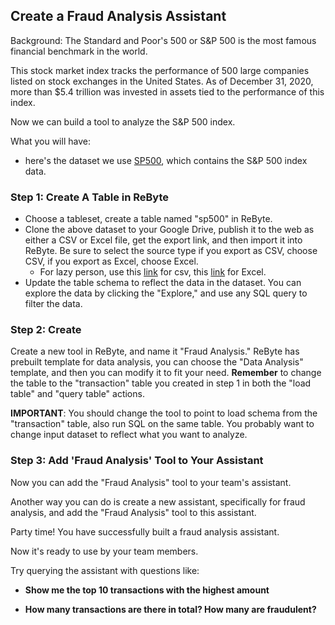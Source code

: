 ## Create a Fraud Analysis Assistant

Background: The Standard and Poor's 500 or S&P 500 is the most famous financial benchmark in the world.

This stock market index tracks the performance of 500 large companies listed on stock exchanges in the United States. As of December 31, 2020, more than $5.4 trillion was invested in assets tied to the performance of this index.

Now we can build a tool to analyze the S&P 500 index.



What you will have:
* here's the dataset we use [SP500](https://docs.google.com/spreadsheets/d/18m6OanLxQuPJBcI79bTeghTRF2YxHyeysiax-SzIJMg/edit?usp=sharing), which contains the S&P 500 index data.

### Step 1: Create A Table in ReByte

* Choose a tableset, create a table named "sp500" in ReByte.
* Clone the above dataset to your Google Drive, publish it to the web as either a CSV or Excel file, get the export link, and then import it into ReByte. Be sure to select the source type if you export as CSV, choose CSV, if you export as Excel, choose Excel.
    * For lazy person, use this [link](https://docs.google.com/spreadsheets/d/e/2PACX-1vRspzExmRd4eUD9pXEDohGWVKmMqs6IYeBYIVkJ4vfTWryXaZJFWVWH9cJwMNEtf4cRFRGFBuRI7zi9/pub?output=csv) for csv, this [link](https://docs.google.com/spreadsheets/d/e/2PACX-1vRspzExmRd4eUD9pXEDohGWVKmMqs6IYeBYIVkJ4vfTWryXaZJFWVWH9cJwMNEtf4cRFRGFBuRI7zi9/pub?output=xlsx) for Excel.
* Update the table schema to reflect the data in the dataset. You can explore the data by clicking the "Explore," and use any SQL query to filter the data.

### Step 2: Create 
Create a new tool in ReByte, and name it "Fraud Analysis."
ReByte has prebuilt template for data analysis,
you can choose the "Data Analysis" template, and then you can modify it to fit your need.
**Remember** to change the table to the "transaction" table you created in step 1 in both the "load table" and "query table" actions.


**IMPORTANT**:
You should change the tool to point to load schema from the "transaction" table, also run SQL on the same table.
You probably want to change input dataset to reflect what you want to analyze.


### Step 3: Add 'Fraud Analysis' Tool to Your Assistant
Now you can add the "Fraud Analysis" tool to your team's assistant. 

Another way you can do is create a new assistant, specifically for fraud analysis, and add the "Fraud Analysis" tool to this assistant.


Party time! You have successfully built a fraud analysis assistant.

Now it's ready to use by your team members. 

Try querying the assistant with questions like:

* **Show me the top 10 transactions with the highest amount**

* **How many transactions are there in total? How many are fraudulent?**